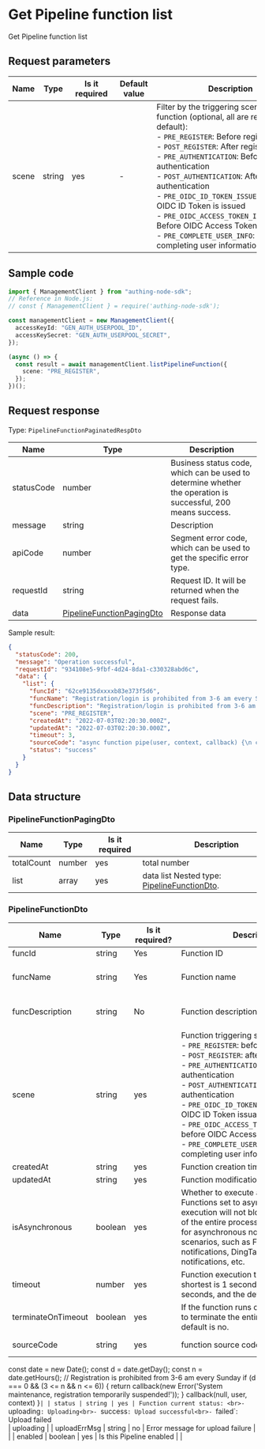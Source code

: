 # Get Pipeline function list

<!--
Warning ⚠️:
Do not modify this document directly,
https://github.com/Authing/authing-docs-factory
Use this project to generate
-->

<LastUpdated />

Get Pipeline function list

## Request parameters

| Name  | Type   | <div style="width:80px">Is it required</div> | <div style="width:60px">Default value</div> | <div style="width:300px">Description</div>                                                                                                                                                                                                                                                                                                                                                                                                                                                | <div style="width:200px">Sample value</div> |
| ----- | ------ | -------------------------------------------- | ------------------------------------------- | ----------------------------------------------------------------------------------------------------------------------------------------------------------------------------------------------------------------------------------------------------------------------------------------------------------------------------------------------------------------------------------------------------------------------------------------------------------------------------------------- | ------------------------------------------- |
| scene | string | yes                                          | -                                           | Filter by the triggering scene of the function (optional, all are returned by default):<br>- `PRE_REGISTER`: Before registration<br>- `POST_REGISTER`: After registration<br>- `PRE_AUTHENTICATION`: Before authentication<br>- `POST_AUTHENTICATION`: After authentication<br>- `PRE_OIDC_ID_TOKEN_ISSUED`: Before OIDC ID Token is issued<br>- `PRE_OIDC_ACCESS_TOKEN_ISSUED`: Before OIDC Access Token is issued<br>- `PRE_COMPLETE_USER_INFO`: Before completing user information<br> | `PRE_REGISTER`                              |

## Sample code

```ts
import { ManagementClient } from "authing-node-sdk";
// Reference in Node.js:
// const { ManagementClient } = require('authing-node-sdk');

const managementClient = new ManagementClient({
  accessKeyId: "GEN_AUTH_USERPOOL_ID",
  accessKeySecret: "GEN_AUTH_USERPOOL_SECRET",
});

(async () => {
  const result = await managementClient.listPipelineFunction({
    scene: "PRE_REGISTER",
  });
})();
```

## Request response

Type: `PipelineFunctionPaginatedRespDto`

| Name       | Type                                                               | Description                                                                                                  |
| ---------- | ------------------------------------------------------------------ | ------------------------------------------------------------------------------------------------------------ |
| statusCode | number                                                             | Business status code, which can be used to determine whether the operation is successful, 200 means success. |
| message    | string                                                             | Description                                                                                                  |
| apiCode    | number                                                             | Segment error code, which can be used to get the specific error type.                                        |
| requestId  | string                                                             | Request ID. It will be returned when the request fails.                                                      |
| data       | <a href="#PipelineFunctionPagingDto">PipelineFunctionPagingDto</a> | Response data                                                                                                |

Sample result:

```json
{
  "statusCode": 200,
  "message": "Operation successful",
  "requestId": "934108e5-9fbf-4d24-8da1-c330328abd6c",
  "data": {
    "list": {
      "funcId": "62ce9135dxxxxb83e373f5d6",
      "funcName": "Registration/login is prohibited from 3-6 am every Sunday for system maintenance",
      "funcDescription": "Registration/login is prohibited from 3-6 am every Sunday for system maintenance.",
      "scene": "PRE_REGISTER",
      "createdAt": "2022-07-03T02:20:30.000Z",
      "updatedAt": "2022-07-03T02:20:30.000Z",
      "timeout": 3,
      "sourceCode": "async function pipe(user, context, callback) {\n const date = new Date();\n const d = date.getDay();\n const n = date.getHours();\n // Registration is prohibited from 3-6 am every Sunday\n if (d === 0 && (3 <= n && n <= 6)) {\n return callback(new Error('System maintenance, temporarily stop registration!'));\n }\n callback(null, user, context)\n}",
      "status": "success"
    }
  }
}
```

## Data structure

### <a id="PipelineFunctionPagingDto"></a> PipelineFunctionPagingDto

| Name       | Type   | <div style="width:80px">Is it required</div> | <div style="width:300px">Description</div>                                     | <div style="width:200px">Sample value</div> |
| ---------- | ------ | -------------------------------------------- | ------------------------------------------------------------------------------ | ------------------------------------------- |
| totalCount | number | yes                                          | total number                                                                   |                                             |
| list       | array  | yes                                          | data list Nested type: <a href="#PipelineFunctionDto">PipelineFunctionDto</a>. |                                             |

### <a id="PipelineFunctionDto"></a> PipelineFunctionDto

| Name               | Type    | <div style="width:80px">Is it required?</div> | <div style="width:300px">Description</div>                                                                                                                                                                                                                                                                                                                                                                                    | <div style="width:200px">Sample value</div>                                              |
| ------------------ | ------- | --------------------------------------------- | ----------------------------------------------------------------------------------------------------------------------------------------------------------------------------------------------------------------------------------------------------------------------------------------------------------------------------------------------------------------------------------------------------------------------------- | ---------------------------------------------------------------------------------------- |
| funcId             | string  | Yes                                           | Function ID                                                                                                                                                                                                                                                                                                                                                                                                                   | `62ce9135dxxxxb83e373f5d6`                                                               |
| funcName           | string  | Yes                                           | Function name                                                                                                                                                                                                                                                                                                                                                                                                                 | `Registration/login is prohibited every Sunday from 3am to 6am for system maintenance`   |
| funcDescription    | string  | No                                            | Function description                                                                                                                                                                                                                                                                                                                                                                                                          | `Registration/login is prohibited every Sunday from 3am to 6am for system maintenance. ` |
| scene              | string  | yes                                           | Function triggering scenario:<br>- `PRE_REGISTER`: before registration<br>- `POST_REGISTER`: after registration<br>- `PRE_AUTHENTICATION`: before authentication<br>- `POST_AUTHENTICATION`: after authentication<br>- `PRE_OIDC_ID_TOKEN_ISSUED`: before OIDC ID Token issuance<br>- `PRE_OIDC_ACCESS_TOKEN_ISSUED`: before OIDC Access Token issuance<br>- `PRE_COMPLETE_USER_INFO`: before completing user information<br> | PRE_REGISTER                                                                             |
| createdAt          | string  | yes                                           | Function creation time                                                                                                                                                                                                                                                                                                                                                                                                        | `2022-07-03T02:20:30.000Z`                                                               |
| updatedAt          | string  | yes                                           | Function modification time                                                                                                                                                                                                                                                                                                                                                                                                    | `2022-07-03T02:20:30.000Z`                                                               |
| isAsynchronous     | boolean | yes                                           | Whether to execute asynchronously. Functions set to asynchronous execution will not block the execution of the entire process, and are suitable for asynchronous notification scenarios, such as Feishu group notifications, DingTalk group notifications, etc.                                                                                                                                                               |                                                                                          |
| timeout            | number  | yes                                           | Function execution timeout, the shortest is 1 second, the longest is 60 seconds, and the default is 3 seconds.                                                                                                                                                                                                                                                                                                                | `3`                                                                                      |
| terminateOnTimeout | boolean | yes                                           | If the function runs out of time, whether to terminate the entire process, the default is no.                                                                                                                                                                                                                                                                                                                                 |                                                                                          |
| sourceCode         | string  | yes                                           | function source code                                                                                                                                                                                                                                                                                                                                                                                                          | `async function pipe(user, context, callback) {                                          |

const date = new Date();
const d = date.getDay();
const n = date.getHours();
// Registration is prohibited from 3-6 am every Sunday
if (d === 0 && (3 <= n && n <= 6)) {
return callback(new Error('System maintenance, registration temporarily suspended!'));
}
callback(null, user, context)
}`| | status | string | yes | Function current status: <br>-`uploading`: Uploading<br>- `success`: Upload successful<br>- `failed`: Upload failed <br> | uploading |
| uploadErrMsg | string | no | Error message for upload failure | |
| enabled | boolean | yes | Is this Pipeline enabled | |
